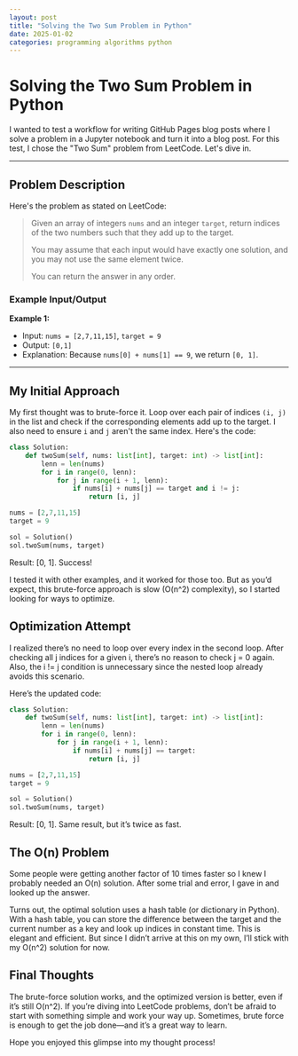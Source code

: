 ```yaml
---
layout: post
title: "Solving the Two Sum Problem in Python"
date: 2025-01-02
categories: programming algorithms python
---
```


# Solving the Two Sum Problem in Python

I wanted to test a workflow for writing GitHub Pages blog posts where I solve a problem in a Jupyter notebook and turn it into a blog post. For this test, I chose the "Two Sum" problem from LeetCode. Let's dive in.

---

## Problem Description

Here's the problem as stated on LeetCode:

> Given an array of integers `nums` and an integer `target`, return indices of the two numbers such that they add up to the target.
>
> You may assume that each input would have exactly one solution, and you may not use the same element twice.
>
> You can return the answer in any order.

### Example Input/Output

**Example 1:**

- Input: `nums = [2,7,11,15]`, `target = 9`
- Output: `[0,1]`
- Explanation: Because `nums[0] + nums[1] == 9`, we return `[0, 1]`.

---

## My Initial Approach

My first thought was to brute-force it. Loop over each pair of indices `(i, j)` in the list and check if the corresponding elements add up to the target. I also need to ensure `i` and `j` aren't the same index. Here's the code:

```python
class Solution:
    def twoSum(self, nums: list[int], target: int) -> list[int]:
        lenn = len(nums)
        for i in range(0, lenn):
            for j in range(i + 1, lenn):
                if nums[i] + nums[j] == target and i != j:
                    return [i, j]

nums = [2,7,11,15]
target = 9

sol = Solution()
sol.twoSum(nums, target)
```

Result: [0, 1]. Success!

I tested it with other examples, and it worked for those too. But as you’d expect, this brute-force approach is slow (O(n^2) complexity), so I started looking for ways to optimize.

## Optimization Attempt

I realized there’s no need to loop over every index in the second loop. After checking all j indices for a given i, there’s no reason to check j = 0 again. Also, the i != j condition is unnecessary since the nested loop already avoids this scenario.

Here’s the updated code:

```python
class Solution:
    def twoSum(self, nums: list[int], target: int) -> list[int]:
        lenn = len(nums)
        for i in range(0, lenn):
            for j in range(i + 1, lenn):
                if nums[i] + nums[j] == target:
                    return [i, j]

nums = [2,7,11,15]
target = 9

sol = Solution()
sol.twoSum(nums, target)
```

Result: [0, 1]. Same result, but it’s twice as fast.  

##  The O(n) Problem

Some people were getting another factor of 10 times faster so I knew I probably needed an O(n) solution. After some trial and error, I gave in and looked up the answer.

Turns out, the optimal solution uses a hash table (or dictionary in Python). With a hash table, you can store the difference between the target and the current number as a key and look up indices in constant time. This is elegant and efficient. But since I didn’t arrive at this on my own, I’ll stick with my O(n^2) solution for now.

## Final Thoughts

The brute-force solution works, and the optimized version is better, even if it’s still O(n^2). If you’re diving into LeetCode problems, don’t be afraid to start with something simple and work your way up. Sometimes, brute force is enough to get the job done—and it’s a great way to learn.

Hope you enjoyed this glimpse into my thought process!
